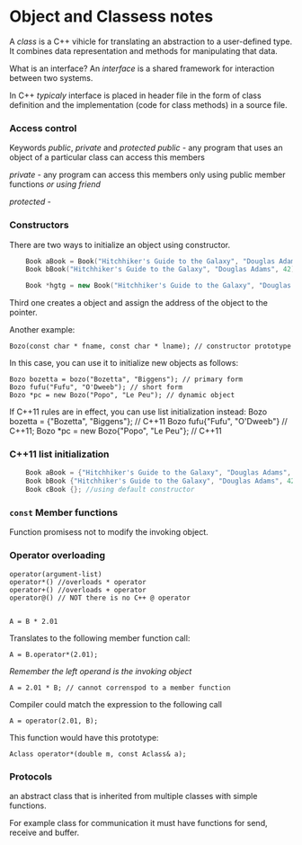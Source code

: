 # Object and Classess notes

A _class_ is a C++ vihicle for translating an abstraction to a user-defined type.
It combines data representation and methods for manipulating that data.

  What is an interface?
  An _interface_ is a shared framework for interaction between two systems.

In C++ _typicaly_ interface is placed in header file in the form of class definition
and the implementation (code for class methods) in a source file.

### Access control

Keywords _public_,  _private_ and _protected_
  _public_ - any program that uses an object of a particular class can access this members

  _private_ - any program can access this members only using public member functions *or using friend*

  _protected_ -

### Constructors

There are two ways to initialize an object using constructor.


```c++
    Book aBook = Book("Hitchhiker's Guide to the Galaxy", "Douglas Adams", 42);
    Book bBook("Hitchhiker's Guide to the Galaxy", "Douglas Adams", 42);

    Book *hgtg = new Book("Hitchhiker's Guide to the Galaxy", "Douglas Adams", 42);
```

Third one creates a object and assign the address of the object to the pointer.

Another example:

    Bozo(const char * fname, const char * lname); // constructor prototype

In this case, you can use it to initialize new objects as follows:

    Bozo bozetta = bozo("Bozetta", "Biggens"); // primary form
    Bozo fufu("Fufu", "O'Dweeb"); // short form
    Bozo *pc = new Bozo("Popo", "Le Peu"); // dynamic object

If C++11 rules are in effect, you can use list initialization instead:
    Bozo bozetta = {"Bozetta", "Biggens"}; // C++11
    Bozo fufu{"Fufu", "O'Dweeb"} // C++11;
    Bozo *pc = new Bozo{"Popo", "Le Peu"}; // C++11

### C++11 list initialization

```c++
    Book aBook = {"Hitchhiker's Guide to the Galaxy", "Douglas Adams", 42};
    Book bBook {"Hitchhiker's Guide to the Galaxy", "Douglas Adams", 42};
    Book cBook {}; //using default constructor
```

### `const` Member functions

Function promisess not to modify the invoking object.


### Operator overloading

    operator(argument-list)
    operator*() //overloads * operator
    operator+() //overloads + operator
    operator@() // NOT there is no C++ @ operator


    A = B * 2.01

Translates to the following member function call:

    A = B.operator*(2.01);

_Remember the left operand is the invoking object_

    A = 2.01 * B; // cannot correnspod to a member function

Compiler could match the expression to the following call

    A = operator(2.01, B);

This function would have this prototype:

    Aclass operator*(double m, const Aclass& a);

### Protocols

an abstract class that is inherited from multiple classes with 
simple functions.

For example class for communication it must have functions
for send, receive  and buffer.
